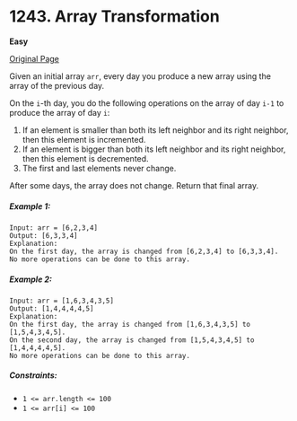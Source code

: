 # 1243. Array Transformation

**Easy**

[Original Page](https://leetcode.com/problems/array-transformation/)

Given an initial array `arr`, every day you produce a new array using the array of the previous day.

On the `i`-th day, you do the following operations on the array of day `i-1` to produce the array of day `i`:

1. If an element is smaller than both its left neighbor and its right neighbor, then this element is incremented.
2. If an element is bigger than both its left neighbor and its right neighbor, then this element is decremented.
3. The first and last elements never change.

After some days, the array does not change. Return that final array.

##### Example 1:
```
Input: arr = [6,2,3,4]
Output: [6,3,3,4]
Explanation: 
On the first day, the array is changed from [6,2,3,4] to [6,3,3,4].
No more operations can be done to this array.
```

##### Example 2:
```
Input: arr = [1,6,3,4,3,5]
Output: [1,4,4,4,4,5]
Explanation: 
On the first day, the array is changed from [1,6,3,4,3,5] to [1,5,4,3,4,5].
On the second day, the array is changed from [1,5,4,3,4,5] to [1,4,4,4,4,5].
No more operations can be done to this array.
```

##### Constraints:
- `1 <= arr.length <= 100`
- `1 <= arr[i] <= 100`
